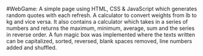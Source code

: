 #WebGame: A simple page using HTML, CSS & JavaScript which generates random quotes with each refresh. A calculator to convert weights from lb to kg and vice versa. It also contains a calculator which takes in a series of numbers and returns the maximum, minimum, average, sum and the series in reverse order. A fun magic box was implemented where the texts written can be capitalized, sorted, reversed, blank spaces removed, line numbers added and shuffled.
